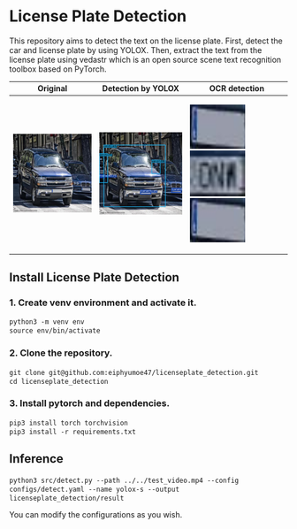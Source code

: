 # License Plate Detection
This repository aims to detect the text on the license plate. First, detect the car and license plate by using YOLOX. Then, extract the text from the license plate using vedastr which is an open source scene text recognition toolbox based on PyTorch.

| Original                   | Detection by YOLOX                      | OCR detection                    |
| ---------------------------| -----------------------------------------| -----------------------------------|
| <img src="assests/cb4b754537798d23_jpg.rf.310e3c4544bf89d2f3109956b301db20.jpg" width = 270>                           | <img src="assests/result.png" width = 270/>| <p float='left'><img src="assests/test_0.png" width=100, height=80>&nbsp;&nbsp;&nbsp;<img src="assests/test_1.png" width=100>&nbsp;&nbsp;&nbsp;<img src="assests/test_0.png" width=100 height=80></p>|

## Install License Plate Detection

### 1. Create venv environment and activate it.
```
python3 -m venv env
source env/bin/activate
```
### 2. Clone the repository.
```
git clone git@github.com:eiphyumoe47/licenseplate_detection.git
cd licenseplate_detection
```

### 3. Install pytorch and dependencies.
```
pip3 install torch torchvision
pip3 install -r requirements.txt
```
## Inference
```
python3 src/detect.py --path ../../test_video.mp4 --config configs/detect.yaml --name yolox-s --output licenseplate_detection/result
```
You can modify the configurations as you wish.
